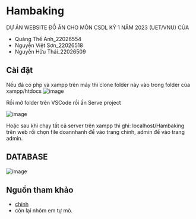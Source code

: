 # Hambaking
DỰ ÁN WEBSITE ĐỒ ĂN CHO MÔN CSDL KỲ 1 NĂM 2023 (UET/VNU) CỦA 
 - Quàng Thế Anh_22026554
 - Nguyễn Việt Sơn_22026518
 - Nguyễn Hữu Thái_22026509

## Cài đặt
Nếu đã có php và xampp trên máy thì clone folder này vào trong folder của xampp/htdocs
![image](https://github.com/dkozTA/Hambaking/assets/124289620/b3b984a7-38f7-444a-8e51-fe912b121d85)

Rồi mở folder trên VSCode rồi ấn Serve project


![image](https://github.com/dkozTA/Hambaking/assets/124289620/3369f4e8-cb09-4908-a6bd-66d51c23d90a)



Hoặc sau khi chạy tất cả server trên xampp thì ghi: localhost/Hambaking trên web rồi chọn file doannhanh để vào trang chính, admin để vào trang admin.


## DATABASE
![image](https://github.com/dkozTA/Hambaking/assets/124289620/d6c891bf-e34e-4734-b84e-12d75f2590d5)



## Nguồn tham khảo
 - [chính](https://www.youtube.com/playlist?list=PLBLPjjQlnVXXBheMQrkv3UROskC0K1ctW)
 - còn lại nhóm em tự mò.
